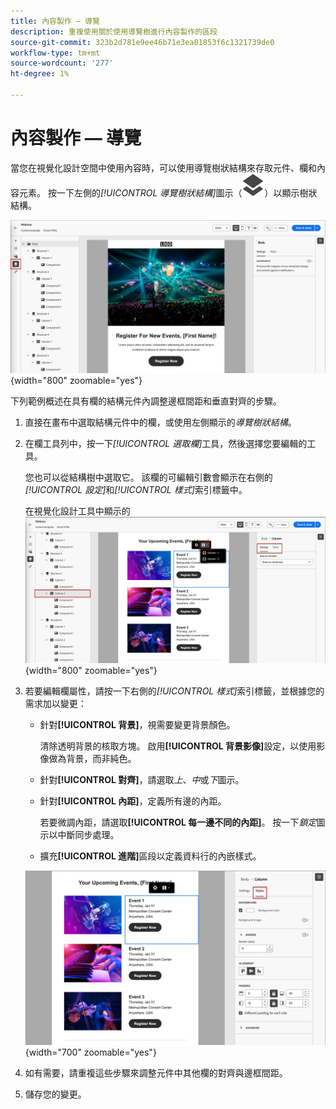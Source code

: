 ```yaml
---
title: 內容製作 — 導覽
description: 重複使用關於使用導覽樹進行內容製作的區段
source-git-commit: 323b2d781e9ee46b71e3ea01853f6c1321739de0
workflow-type: tm+mt
source-wordcount: '277'
ht-degree: 1%

---
```


# 內容製作 — 導覽

當您在視覺化設計空間中使用內容時，可以使用導覽樹狀結構來存取元件、欄和內容元素。 按一下左側的&#x200B;_[!UICONTROL 導覽樹狀結構]_&#x200B;圖示（![導覽樹狀結構圖示](../assets/do-not-localize/icon-navigation-tree.svg)）以顯示樹狀結構。

![存取內容層](../assets/content-design-shared/content-design-layers.png){width="800" zoomable="yes"}

下列範例概述在具有欄的結構元件內調整邊框間距和垂直對齊的步驟。

1. 直接在畫布中選取結構元件中的欄，或使用左側顯示的&#x200B;_導覽樹狀結構_。

1. 在欄工具列中，按一下&#x200B;_[!UICONTROL 選取欄]_&#x200B;工具，然後選擇您要編輯的工具。

   您也可以從結構樹中選取它。 該欄的可編輯引數會顯示在右側的&#x200B;_[!UICONTROL 設定]_&#x200B;和&#x200B;_[!UICONTROL 樣式]_&#x200B;索引標籤中。

   在視覺化設計工具中顯示的![欄元件](../assets/content-design-shared/content-design-layers-column-select.png){width="800" zoomable="yes"}

1. 若要編輯欄屬性，請按一下右側的&#x200B;_[!UICONTROL 樣式]_&#x200B;索引標籤，並根據您的需求加以變更：

   * 針對&#x200B;**[!UICONTROL 背景]**，視需要變更背景顏色。

     清除透明背景的核取方塊。 啟用&#x200B;**[!UICONTROL 背景影像]**&#x200B;設定，以使用影像做為背景，而非純色。

   * 針對&#x200B;**[!UICONTROL 對齊]**，請選取&#x200B;_上_、_中_&#x200B;或&#x200B;_下_&#x200B;圖示。
   * 針對&#x200B;**[!UICONTROL 內距]**，定義所有邊的內距。

     若要微調內距，請選取&#x200B;**[!UICONTROL 每一邊不同的內距]**。 按一下&#x200B;_鎖定_&#x200B;圖示以中斷同步處理。

   * 擴充&#x200B;**[!UICONTROL 進階]**&#x200B;區段以定義資料行的內嵌樣式。

   ![變更所選資料行的樣式](../assets/content-design-shared/content-design-layers-column-styles.png){width="700" zoomable="yes"}

1. 如有需要，請重複這些步驟來調整元件中其他欄的對齊與邊框間距。

1. 儲存您的變更。
